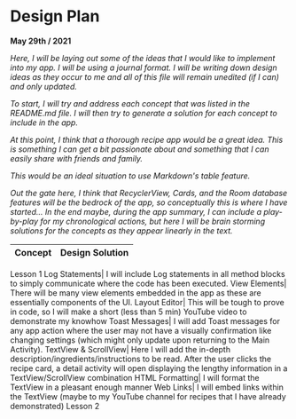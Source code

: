 # Design Plan

**May 29th / 2021**

*Here, I will be laying out some of the ideas that I would like to implement into my app. I will be using a journal format. I will be writing down design ideas as they occur to me and all of this file will remain unedited (if I can) and only updated.*

*To start, I will try and address each concept that was listed in the README.md file. I will then try to generate a solution for each concept to include in the app.*

*At this point, I think that a thorough recipe app would be a great idea. This is something I can get a bit passionate about and something that I can easily share with friends and family.*

*This would be an ideal situation to use Markdown's table feature.*

*Out the gate here, I think that RecyclerView, Cards, and the Room database features will be the bedrock of the app, so conceptually this is where I have started... In the end maybe, during the app summary, I can include a play-by-play for my chronological actions, but here I will be brain storming solutions for the concepts as they appear linearly in the text.*

**Concept**|**Design Solution**
-----------|-------------------
Lesson 1
Log Statements| I will include Log statements in all method blocks to simply communicate where the code has been executed.
View Elements| There will be many view elements embedded in the app as these are essentially components of the UI.
Layout Editor| This will be tough to prove in code, so I will make a short (less than 5 min) YouTube video to demonstrate my knowhow
Toast Messages| I will add Toast messages for any app action where the user may not have a visually confirmation like changing settings (which might only update upon returning to the Main Activity).
TextView & ScrollView| Here I will add the in-depth description/ingredients/instructions to be read. After the user clicks the recipe card, a detail activity will open displaying the lengthy information in a TextView/ScrollView combination
HTML Formatting| I will format the TextView in a pleasant enough manner
Web Links| I will embed links within the TextView (maybe to my YouTube channel for recipes that I have already demonstrated)
Lesson 2
